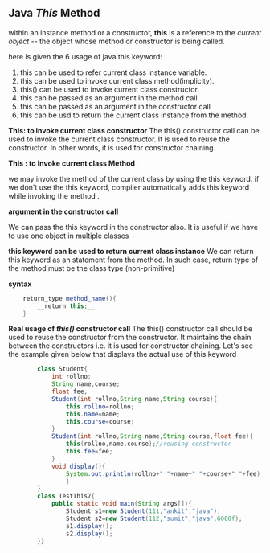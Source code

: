 ## Java _This_ Method

within an instance method or a constructor, **this** is a reference to the _current object_ -- the object whose method or constructor is being called.

here is given the 6 usage of java this keyword:

1. this can be used to refer current class instance variable.
2. this can be used to invoke current class method(implicity).
3. this() can be used to invoke current class constructor.
4. this can be passed as an argument in the method call.
5. this can be passed as an argument in the constructor call
6. this can be usd to return the current class instance from the method.

**This: to invoke current class constructor**
The this() constructor call can be used to invoke the current class constructor. It is used to reuse the constructor. In other words, it is used for constructor chaining.

**This : to Invoke current class Method**

we may invoke the method of the current class by using the this keyword. if we don't use the this keyword, compiler automatically adds this keyword while invoking the method .

**argument in the constructor call**

We can pass the this keyword in the constructor also. It is useful if we have to use one object in multiple classes

**this keyword can be used to return current class instance**
We can return this keyword as an statement from the method. In such case, return type of the method must be the class type (non-primitive)

**syntax**

```java
    return_type method_name(){
        __return this;__
    }
```

**Real usage of _this()_ constructor call**
The this() constructor call should be used to reuse the constructor from the constructor. It maintains the chain between the constructors i.e. it is used for constructor chaining. Let's see the example given below that displays the actual use of this keyword

```java
        class Student{
            int rollno;
            String name,course;
            float fee;
            Student(int rollno,String name,String course){
                this.rollno=rollno;
                this.name=name;
                this.course=course;
            }
            Student(int rollno,String name,String course,float fee){
                this(rollno,name,course);//reusing constructor
                this.fee=fee;
            }
            void display(){
                System.out.println(rollno+" "+name+" "+course+" "+fee);
                }
        }
        class TestThis7{
            public static void main(String args[]){
                Student s1=new Student(111,"ankit","java");
                Student s2=new Student(112,"sumit","java",6000f);
                s1.display();
                s2.display();
        }}

```
